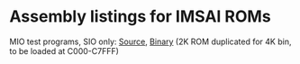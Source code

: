 # Assembly listings for IMSAI ROMs

MIO test programs, SIO only: [Source](mioa.asm), [Binary](ROMs/mioa.bin) (2K ROM duplicated for 4K bin, to be loaded at C000-C7FFF)
